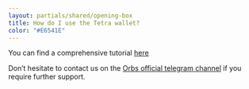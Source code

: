 ```yaml
---
layout: partials/shared/opening-box
title: How do I use the Tetra wallet?
color: "#E6541E"
---
```


You can find a comprehensive tutorial [here](tetra-orbs-staking-wallet-tutorial)

Don’t hesitate to contact us on the [Orbs official telegram channel](https://t.me/OrbsNetwork) if you require further support.

